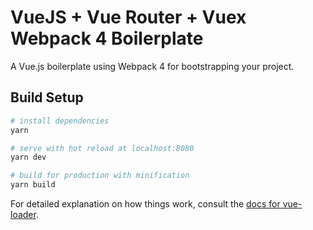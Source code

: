 # VueJS + Vue Router + Vuex Webpack 4 Boilerplate

A Vue.js boilerplate using Webpack 4 for bootstrapping your project.

## Build Setup

```bash
# install dependencies
yarn

# serve with hot reload at localhost:8080
yarn dev

# build for production with minification
yarn build
```

For detailed explanation on how things work, consult the [docs for vue-loader](http://vuejs.github.io/vue-loader).

